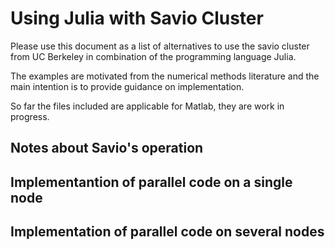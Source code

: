 # Using Julia with Savio Cluster

Please use this document as a list of alternatives to use the savio cluster from UC Berkeley in combination of the programming language Julia. 

The examples are motivated from the numerical methods literature and the main intention is to provide guidance on implementation. 

So far the files included are applicable for Matlab, they are work in progress.

## Notes about Savio's operation 

## Implementantion of parallel code on a single node 

## Implementation of parallel code on several nodes 

